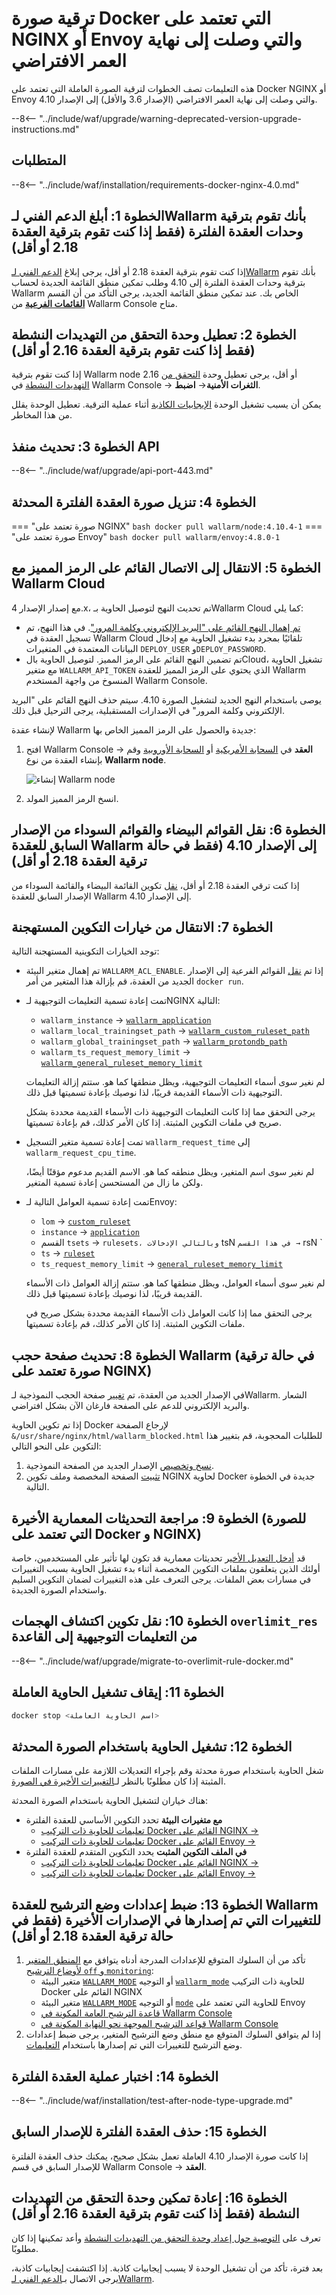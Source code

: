 [waf-mode-instr]: ../../admin-en/configure-wallarm-mode.md
[blocking-page-instr]: ../../admin-en/configuration-guides/configure-block-page-and-code.md
[logging-instr]: ../../admin-en/configure-logging.md
[proxy-balancer-instr]: ../../admin-en/using-proxy-or-balancer-en.md
[process-time-limit-instr]: ../../admin-en/configure-parameters-en.md#wallarm_process_time_limit
[allocating-memory-guide]: ../../admin-en/configuration-guides/allocate-resources-for-node.md
[ptrav-attack-docs]: ../../attacks-vulns-list.md#path-traversal
[attacks-in-ui-image]: ../../images/admin-guides/test-attacks-quickstart.png
[nginx-process-time-limit-docs]: ../../admin-en/configure-parameters-en.md#wallarm_process_time_limit
[nginx-process-time-limit-block-docs]: ../../admin-en/configure-parameters-en.md#wallarm_process_time_limit_block
[overlimit-res-rule-docs]: ../../user-guides/rules/configure-overlimit-res-detection.md
[graylist-docs]: ../../user-guides/ip-lists/overview.md
[waf-mode-instr]: ../../admin-en/configure-wallarm-mode.md
[envoy-process-time-limit-docs]: ../../admin-en/configuration-guides/envoy/fine-tuning.md#process_time_limit
[envoy-process-time-limit-block-docs]: ../../admin-en/configuration-guides/envoy/fine-tuning.md#process_time_limit_block
[ip-lists-docs]: ../../user-guides/ip-lists/overview.md

# ترقية صورة Docker التي تعتمد على NGINX أو Envoy والتي وصلت إلى نهاية العمر الافتراضي

هذه التعليمات تصف الخطوات لترقية الصورة العاملة التي تعتمد على Docker NGINX أو Envoy والتي وصلت إلى نهاية العمر الافتراضي (الإصدار 3.6 والأقل) إلى الإصدار 4.10.

--8<-- "../include/waf/upgrade/warning-deprecated-version-upgrade-instructions.md"

## المتطلبات

--8<-- "../include/waf/installation/requirements-docker-nginx-4.0.md"

## الخطوة 1: أبلغ الدعم الفني لـWallarm بأنك تقوم بترقية وحدات العقدة الفلترة (فقط إذا كنت تقوم بترقية العقدة 2.18 أو أقل)

إذا كنت تقوم بترقية العقدة 2.18 أو أقل، يرجى إبلاغ [الدعم الفني لـWallarm](mailto:support@wallarm.com) بأنك تقوم بترقية وحدات العقدة الفلترة إلى 4.10 وطلب تمكين منطق القائمة الجديدة لحساب Wallarm الخاص بك. عند تمكين منطق القائمة الجديد، يرجى التأكد من أن القسم [**القائمات الفرعية**](../../user-guides/ip-lists/overview.md) من Wallarm Console متاح.

## الخطوة 2: تعطيل وحدة التحقق من التهديدات النشطة (فقط إذا كنت تقوم بترقية العقدة 2.16 أو أقل)

إذا كنت تقوم بترقية Wallarm node 2.16 أو أقل، يرجى تعطيل وحدة [التحقق من التهديدات النشطة](../../about-wallarm/detecting-vulnerabilities.md#active-threat-verification) في Wallarm Console → **الثغرات الأمنية**→ **اضبط**.

يمكن أن يسبب تشغيل الوحدة [الإيجابيات الكاذبة](../../about-wallarm/protecting-against-attacks.md#false-positives) أثناء عملية الترقية. تعطيل الوحدة يقلل من هذا المخاطر.

## الخطوة 3: تحديث منفذ API

--8<-- "../include/waf/upgrade/api-port-443.md"

## الخطوة 4: تنزيل صورة العقدة الفلترة المحدثة

=== "صورة تعتمد على NGINX"
    ``` bash
    docker pull wallarm/node:4.10.4-1
    ```
=== "صورة تعتمد على Envoy"
    ``` bash
    docker pull wallarm/envoy:4.8.0-1
    ```

## الخطوة 5: الانتقال إلى الاتصال القائم على الرمز المميز مع Wallarm Cloud

مع إصدار الإصدار 4.x، تم تحديث النهج لتوصيل الحاوية بـWallarm Cloud كما يلي:

* [تم إهمال النهج القائم على "البريد الإلكتروني وكلمة المرور"](what-is-new.md#unified-registration-of-nodes-in-the-wallarm-cloud-by-tokens). في هذا النهج، تم تسجيل العقدة في Wallarm Cloud تلقائيًا بمجرد بدء تشغيل الحاوية مع إدخال البيانات المعتمدة في المتغيرات `DEPLOY_USER` و`DEPLOY_PASSWORD`.
* تم تضمين النهج القائم على الرمز المميز. لتوصيل الحاوية بالCloud، تشغيل الحاوية مع متغير `WALLARM_API_TOKEN` الذي يحتوي على الرمز المميز للعقدة Wallarm المنسوخ من واجهة المستخدم Wallarm Console.

يوصى باستخدام النهج الجديد لتشغيل الصورة 4.10. سيتم حذف النهج القائم على "البريد الإلكتروني وكلمة المرور" في الإصدارات المستقبلية، يرجى الترحيل قبل ذلك.

لإنشاء عقدة Wallarm جديدة والحصول على الرمز المميز الخاص بها:

1. افتح Wallarm Console → **العقد** في [السحابة الأمريكية](https://us1.my.wallarm.com/nodes) أو [السحابة الأوروبية](https://my.wallarm.com/nodes) وقم بإنشاء العقدة من نوع **Wallarm node**.

    ![إنشاء Wallarm node](../../images/user-guides/nodes/create-cloud-node.png)
1. انسخ الرمز المميز المولد.

## الخطوة 6: نقل القوائم البيضاء والقوائم السوداء من الإصدار السابق للعقدة Wallarm إلى الإصدار 4.10 (فقط في حالة ترقية العقدة 2.18 أو أقل)

إذا كنت ترقي العقدة 2.18 أو أقل، [نقل](../migrate-ip-lists-to-node-3.md) تكوين القائمة البيضاء والقائمة السوداء من الإصدار السابق للعقدة Wallarm إلى الإصدار 4.10.

## الخطوة 7: الانتقال من خيارات التكوين المستهجنة

توجد الخيارات التكوينية المستهجنة التالية:

* تم إهمال متغير البيئة `WALLARM_ACL_ENABLE`. إذا تم [نقل](../migrate-ip-lists-to-node-3.md) القوائم الفرعية إلى الإصدار الجديد من العقدة، قم بإزالة هذا المتغير من أمر `docker run`.
* تمت إعادة تسمية التعليمات التوجيهية لـNGINX التالية:

    * `wallarm_instance` → [`wallarm_application`](../../admin-en/configure-parameters-en.md#wallarm_application)
    * `wallarm_local_trainingset_path` → [`wallarm_custom_ruleset_path`](../../admin-en/configure-parameters-en.md#wallarm_custom_ruleset_path)
    * `wallarm_global_trainingset_path` → [`wallarm_protondb_path`](../../admin-en/configure-parameters-en.md#wallarm_protondb_path)
    * `wallarm_ts_request_memory_limit` → [`wallarm_general_ruleset_memory_limit`](../../admin-en/configure-parameters-en.md#wallarm_general_ruleset_memory_limit)

    لم نغير سوى أسماء التعليمات التوجيهية، ويظل منطقها كما هو. ستتم إزالة التعليمات التوجيهية ذات الأسماء القديمة قريبًا، لذا نوصيك بإعادة تسميتها قبل ذلك.
    
    يرجى التحقق مما إذا كانت التعليمات التوجيهية ذات الأسماء القديمة محددة بشكل صريح في ملفات التكوين المثبتة. إذا كان الأمر كذلك، قم بإعادة تسميتها.
* تمت إعادة تسمية متغير التسجيل `wallarm_request_time` إلى `wallarm_request_cpu_time`.

    لم نغير سوى اسم المتغير، ويظل منطقه كما هو. الاسم القديم مدعوم مؤقتًا أيضًا، ولكن ما زال من المستحسن إعادة تسمية المتغير.
* تمت إعادة تسمية العوامل التالية لـEnvoy:

    * `lom` → [`custom_ruleset`](../../admin-en/configuration-guides/envoy/fine-tuning.md#request-filtering-settings)
    * `instance` → [`application`](../../admin-en/configuration-guides/envoy/fine-tuning.md#basic-settings)
    * القسم `tsets` → `rulesets، وبالتالي الإدخالات` tsN `في هذا القسم →` rsN `
    * `ts` → [`ruleset`](../../admin-en/configuration-guides/envoy/fine-tuning.md#ruleset_param)
    * `ts_request_memory_limit` → [`general_ruleset_memory_limit`](../../admin-en/configuration-guides/envoy/fine-tuning.md#request-filtering-settings)

    لم نغير سوى أسماء العوامل، ويظل منطقها كما هو. ستتم إزالة العوامل ذات الأسماء القديمة قريبًا، لذا نوصيك بإعادة تسميتها قبل ذلك.
    
    يرجى التحقق مما إذا كانت العوامل ذات الأسماء القديمة محددة بشكل صريح في ملفات التكوين المثبتة. إذا كان الأمر كذلك، قم بإعادة تسميتها.

## الخطوة 8: تحديث صفحة حجب Wallarm (في حالة ترقية صورة تعتمد على NGINX)

في الإصدار الجديد من العقدة، تم [تغيير](what-is-new.md#new-blocking-page) صفحة الحجب النموذجية لـWallarm. الشعار والبريد الإلكتروني للدعم على الصفحة فارغان الآن بشكل افتراضي.

إذا تم تكوين الحاوية Docker لإرجاع الصفحة `&/usr/share/nginx/html/wallarm_blocked.html` للطلبات المحجوبة، قم بتغيير هذا التكوين على النحو التالي:

1. [نسخ وتخصيص](../../admin-en/configuration-guides/configure-block-page-and-code.md#customizing-sample-blocking-page) الإصدار الجديد من الصفحة النموذجية.
1. [تثبيت](../../admin-en/configuration-guides/configure-block-page-and-code.md#path-to-the-htm-or-html-file-with-the-blocking-page-and-error-code) الصفحة المخصصة وملف تكوين NGINX لحاوية Docker جديدة في الخطوة التالية.

## الخطوة 9: مراجعة التحديثات المعمارية الأخيرة (للصورة التي تعتمد على Docker و NGINX)

قد [أدخل التعديل الأخير](what-is-new.md#optimized-and-more-secure-nginx-based-docker-image) تحديثات معمارية قد تكون لها تأثير على المستخدمين، خاصة أولئك الذين يتعلقون بملفات التكوين المخصصة أثناء بدء تشغيل الحاوية بسبب التغييرات في مسارات بعض الملفات. يرجى التعرف على هذه التغييرات لضمان التكوين السليم واستخدام الصورة الجديدة.

## الخطوة 10: نقل تكوين اكتشاف الهجمات `overlimit_res` من التعليمات التوجيهية إلى القاعدة

--8<-- "../include/waf/upgrade/migrate-to-overlimit-rule-docker.md"

## الخطوة 11: إيقاف تشغيل الحاوية العاملة

```bash
docker stop <اسم الحاوية العاملة>
```

## الخطوة 12: تشغيل الحاوية باستخدام الصورة المحدثة

شغل الحاوية باستخدام صورة محدثة وقم بإجراء التعديلات اللازمة على مسارات الملفات المثبتة إذا كان مطلوبًا بالنظر لـ[التغييرات الأخيرة في الصورة](what-is-new.md#optimized-and-more-secure-nginx-based-docker-image).

هناك خياران لتشغيل الحاوية باستخدام الصورة المحدثة:

* **مع متغيرات البيئة** تحدد التكوين الأساسي للعقدة الفلترة
    * [تعليمات للحاوية ذات التركيب Docker القائم على NGINX →](../../admin-en/installation-docker-en.md#run-the-container-passing-the-environment-variables)
    * [تعليمات للحاوية ذات التركيب Docker القائم على Envoy →](../../admin-en/installation-guides/envoy/envoy-docker.md#run-the-container-passing-the-environment-variables)
* **في الملف التكوين المثبت** يحدد التكوين المتقدم للعقدة الفلترة
    * [تعليمات للحاوية ذات التركيب Docker القائم على NGINX →](../../admin-en/installation-docker-en.md#run-the-container-mounting-the-configuration-file)
    * [تعليمات للحاوية ذات التركيب Docker القائم على Envoy →](../../admin-en/installation-guides/envoy/envoy-docker.md#run-the-container-mounting-envoyyaml)

## الخطوة 13: ضبط إعدادات وضع الترشيح للعقدة Wallarm للتغييرات التي تم إصدارها في الإصدارات الأخيرة (فقط في حالة ترقية العقدة 2.18 أو أقل)

1. تأكد من أن السلوك المتوقع للإعدادات المدرجة أدناه يتوافق مع [المنطق المتغير لأوضاع الترشيح `off` و `monitoring`](what-is-new.md#filtration-modes):
      * متغير البيئة [`WALLARM_MODE`](../../admin-en/installation-docker-en.md#run-the-container-passing-the-environment-variables) أو التوجيه [`wallarm_mode`](../../admin-en/configure-parameters-en.md#wallarm_mode) للحاوية ذات التركيب Docker القائم على NGINX
      * متغير البيئة [`WALLARM_MODE`](../../admin-en/installation-guides/envoy/envoy-docker.md#run-the-container-passing-the-environment-variables) أو التوجيه [`mode`](../../admin-en/configuration-guides/envoy/fine-tuning.md#basic-settings) للحاوية التي تعتمد على Envoy
      * [قاعدة الترشيح العامة المكونة في Wallarm Console](../../admin-en/configure-wallarm-mode.md#setting-up-the-general-filtration-rule-in-wallarm-console)
      * [قواعد الترشيح الموجهة نحو النهاية المكونة في Wallarm Console](../../admin-en/configure-wallarm-mode.md#setting-up-endpoint-targeted-filtration-rules-in-wallarm-console)
2. إذا لم يتوافق السلوك المتوقع مع منطق وضع الترشيح المتغير، يرجى ضبط إعدادات وضع الترشيح للتغييرات التي تم إصدارها باستخدام [التعليمات](../../admin-en/configure-wallarm-mode.md).

## الخطوة 14: اختبار عملية العقدة الفلترة

--8<-- "../include/waf/installation/test-after-node-type-upgrade.md"

## الخطوة 15: حذف العقدة الفلترة للإصدار السابق

إذا كانت صورة الإصدار 4.10 العاملة تعمل بشكل صحيح، يمكنك حذف العقدة الفلترة للإصدار السابق في قسم Wallarm Console → **العقد**.

## الخطوة 16: إعادة تمكين وحدة التحقق من التهديدات النشطة (فقط إذا كنت تقوم بترقية العقدة 2.16 أو أقل)

تعرف على [التوصية حول إعداد وحدة التحقق من التهديدات النشطة](../../vulnerability-detection/active-threat-verification/running-test-on-staging.md) وأعد تمكينها إذا كان مطلوبًا.

بعد فترة، تأكد من أن تشغيل الوحدة لا يسبب إيجابيات كاذبة. إذا اكتشفت إيجابيات كاذبة، يرجى الاتصال بـ[الدعم الفني لـWallarm](mailto:support@wallarm.com).